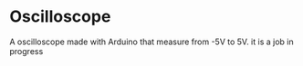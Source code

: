 # Oscilloscope
A oscilloscope made with Arduino that measure from -5V to 5V. it is a job in progress
